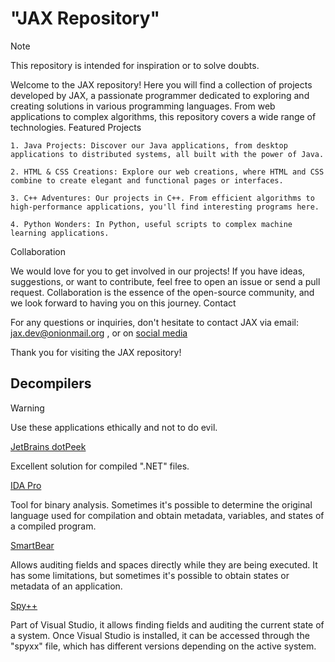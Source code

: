 #  "JAX Repository"
> [!NOTE]
> This repository is intended for inspiration or to solve doubts.

Welcome to the JAX repository! Here you will find a collection of projects developed by JAX, a passionate programmer dedicated to exploring and creating solutions in various programming languages. From web applications to complex algorithms, this repository covers a wide range of technologies.
Featured Projects

    1. Java Projects: Discover our Java applications, from desktop applications to distributed systems, all built with the power of Java.

    2. HTML & CSS Creations: Explore our web creations, where HTML and CSS combine to create elegant and functional pages or interfaces.

    3. C++ Adventures: Our projects in C++. From efficient algorithms to high-performance applications, you'll find interesting programs here.

    4. Python Wonders: In Python, useful scripts to complex machine learning applications.

Collaboration

We would love for you to get involved in our projects! If you have ideas, suggestions, or want to contribute, feel free to open an issue or send a pull request. Collaboration is the essence of the open-source community, and we look forward to having you on this journey.
Contact

  For any questions or inquiries, don't hesitate to contact JAX via email: jax.dev@onionmail.org , or on [social media](https://www.reddit.com/user/Jax_Supreme)

Thank you for visiting the JAX repository!

## Decompilers
> [!WARNING]
> Use these applications ethically and not to do evil.
> 
[JetBrains dotPeek](https://www.jetbrains.com/decompiler/)

Excellent solution for compiled ".NET" files.

[IDA Pro](https://hex-rays.com/ida-pro/)

Tool for binary analysis. Sometimes it's possible to determine the original language used for compilation and obtain metadata, variables, and states of a compiled program.

[SmartBear](https://support.smartbear.com/testcomplete/docs/licensing/index.html)

Allows auditing fields and spaces directly while they are being executed. It has some limitations, but sometimes it's possible to obtain states or metadata of an application.

[Spy++](https://code.visualstudio.com/)

Part of Visual Studio, it allows finding fields and auditing the current state of a system. Once Visual Studio is installed, it can be accessed through the "spyxx" file, which has different versions depending on the active system.

